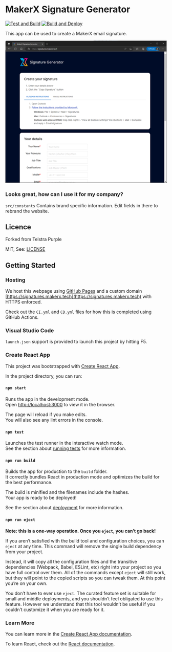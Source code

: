 # MakerX Signature Generator

[![Test and Build](https://github.com/MakerXStudio/signature-generator/actions/workflows/ci.yml/badge.svg)](https://github.com/MakerXStudio/signature-generator/actions/workflows/ci.yml)
[![Build and Deploy](https://github.com/MakerXStudio/signature-generator/actions/workflows/cd.yml/badge.svg)](https://github.com/MakerXStudio/signature-generator/actions/workflows/cd.yml)

This app can be used to create a MakerX email signature.

[![Screenshot](./makerx-screenshot.png)](https://signatures.makerx.tech)

### Looks great, how can I use it for my company?

`src/constants` Contains brand specific information. Edit fields in there to rebrand the website.

## Licence

Forked from Telstra Purple

MIT, See: [LICENSE](https://github.com/Readify/telstra-purple-signatures/blob/master/LICENSE)

## Getting Started

### Hosting

We host this webpage using [GitHub Pages](https://pages.github.com/) and a custom domain [https://signatures.makerx.tech](https://signatures.makerx.tech) with HTTPS enforced.

Check out the `CI.yml` and `CD.yml` files for how this is completed using GitHub Actions.

### Visual Studio Code

`launch.json` support is provided to launch this project by hitting F5.

### Create React App

This project was bootstrapped with [Create React App](https://github.com/facebook/create-react-app).

In the project directory, you can run:

#### `npm start`

Runs the app in the development mode.<br>
Open [http://localhost:3000](http://localhost:3000) to view it in the browser.

The page will reload if you make edits.<br>
You will also see any lint errors in the console.

#### `npm test`

Launches the test runner in the interactive watch mode.<br>
See the section about [running tests](https://facebook.github.io/create-react-app/docs/running-tests) for more information.

#### `npm run build`

Builds the app for production to the `build` folder.<br>
It correctly bundles React in production mode and optimizes the build for the best performance.

The build is minified and the filenames include the hashes.<br>
Your app is ready to be deployed!

See the section about [deployment](https://facebook.github.io/create-react-app/docs/deployment) for more information.

#### `npm run eject`

**Note: this is a one-way operation. Once you `eject`, you can’t go back!**

If you aren’t satisfied with the build tool and configuration choices, you can `eject` at any time. This command will remove the single build dependency from your project.

Instead, it will copy all the configuration files and the transitive dependencies (Webpack, Babel, ESLint, etc) right into your project so you have full control over them. All of the commands except `eject` will still work, but they will point to the copied scripts so you can tweak them. At this point you’re on your own.

You don’t have to ever use `eject`. The curated feature set is suitable for small and middle deployments, and you shouldn’t feel obligated to use this feature. However we understand that this tool wouldn’t be useful if you couldn’t customize it when you are ready for it.

### Learn More

You can learn more in the [Create React App documentation](https://facebook.github.io/create-react-app/docs/getting-started).

To learn React, check out the [React documentation](https://reactjs.org/).
